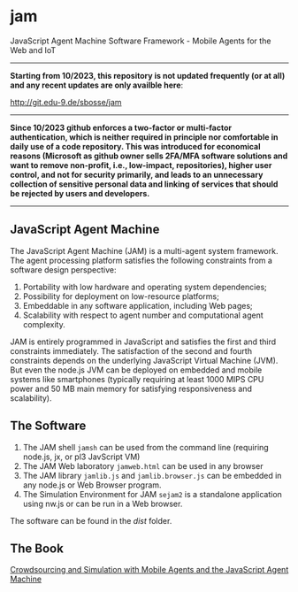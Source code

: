 # jam
JavaScript Agent Machine Software Framework - Mobile Agents for the Web and IoT

---

**Starting from 10/2023, this repository is not updated frequently (or at all) and any recent updates are only availble here**:

http://git.edu-9.de/sbosse/jam

---

**Since 10/2023 github enforces a two-factor or multi-factor authentication, which is neither required in principle nor comfortable in daily use of a code repository. This was introduced for economical reasons (Microsoft as github owner sells 2FA/MFA software solutions and want to remove non-profit, i.e., low-impact, repositories), higher user control, and not for security primarily, and leads to an unnecessary collection of sensitive personal data and linking of services that should be rejected by users and developers.**


---

## JavaScript Agent Machine

The JavaScript Agent Machine (JAM) is a multi-agent system framework. The agent processing platform satisfies the following constraints from a software design perspective:

1. Portability with low hardware and operating system dependencies;
2. Possibility for deployment on low-resource platforms;
3. Embeddable in any software application, including Web pages;
4. Scalability with respect to agent number and computational agent complexity.

JAM is entirely programmed in JavaScript and satisfies the first and third constraints immediately. The satisfaction of the second and fourth constraints depends on the underlying JavaScript Virtual Machine (JVM). But even the node.js JVM can be deployed on embedded and mobile systems like smartphones (typically requiring at least 1000 MIPS CPU power and 50 MB main memory for satisfying responsiveness and scalability).


## The Software

1. The JAM shell `jamsh` can be used from the command line (requiring node.js, jx, or pl3 JavScript VM)
2. The JAM Web laboratory `jamweb.html` can be used in any browser
3. The JAM library `jamlib.js` and `jamlib.browser.js` can be embedded in any node.js or Web Browser program.
4. The Simulation Environment for JAM `sejam2` is a standalone application using nw.js or can be run in a Web browser.

The software can be found in the *dist* folder.

## The Book

[Crowdsourcing and Simulation with Mobile Agents and the JavaScript Agent Machine](https://leanpub.com/jamabx)
